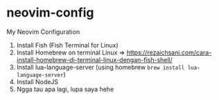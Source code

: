 # neovim-config
My Neovim Configuration

1. Install Fish (Fish Terminal for Linux)
2. Install Homebrew on terminal Linux => https://rezaichsani.com/cara-install-homebrew-di-terminal-linux-dengan-fish-shell/
3. Install lua-language-server (using homebrew `brew install lua-language-server`)
4. Install NodeJS
5. Ngga tau apa lagi, lupa saya hehe
